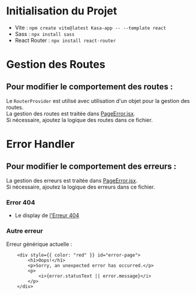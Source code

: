 # Initialisation du Projet 
- Vite : `npm create vite@latest Kasa-app -- --template react`
- Sass : `npx install sass`
- React Router : `npx install react-router`
# Gestion des Routes
## Pour modifier le comportement des routes :
Le `RouterProvider` est utilisé avec utilisation d'un objet pour la gestion des routes. <br>
La gestion des routes est traitée dans [PageError.jsx](src/pages/Error/PageError.jsx).<br>
Si nécessaire, ajoutez la logique des routes dans ce fichier.

# Error Handler
## Pour modifier le comportement des erreurs :
La gestion des erreurs est traitée dans [PageError.jsx](src/pages/Error/PageError.jsx).<br>
Si nécessaire, ajoutez la logique des erreurs dans ce fichier.

### Error 404
- Le display de [l'Erreur 404](src/pages/Error/404/Error404.jsx)
### Autre erreur ###
Erreur générique actuelle : <br>
``` 
    <div style={{ color: "red" }} id="error-page">
        <h1>Oops!</h1>
        <p>Sorry, an unexpected error has occurred.</p>
        <p>
            <i>{error.statusText || error.message}</i>
        </p>
    </div>